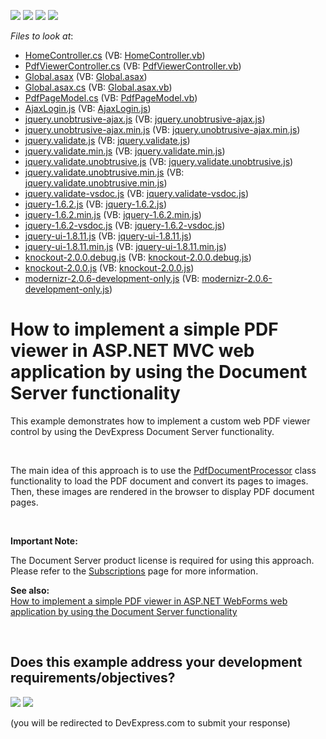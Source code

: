 <!-- default badges list -->
![](https://img.shields.io/endpoint?url=https://codecentral.devexpress.com/api/v1/VersionRange/128566684/13.2.8%2B)
[![](https://img.shields.io/badge/Open_in_DevExpress_Support_Center-FF7200?style=flat-square&logo=DevExpress&logoColor=white)](https://supportcenter.devexpress.com/ticket/details/E5101)
[![](https://img.shields.io/badge/📖_How_to_use_DevExpress_Examples-e9f6fc?style=flat-square)](https://docs.devexpress.com/GeneralInformation/403183)
[![](https://img.shields.io/badge/💬_Leave_Feedback-feecdd?style=flat-square)](#does-this-example-address-your-development-requirementsobjectives)
<!-- default badges end -->
<!-- default file list -->
*Files to look at*:

* [HomeController.cs](./CS/E5101/Controllers/HomeController.cs) (VB: [HomeController.vb](./VB/E5101/Controllers/HomeController.vb))
* [PdfViewerController.cs](./CS/E5101/Controllers/PdfViewerController.cs) (VB: [PdfViewerController.vb](./VB/E5101/Controllers/PdfViewerController.vb))
* [Global.asax](./CS/E5101/Global.asax) (VB: [Global.asax](./VB/E5101/Global.asax))
* [Global.asax.cs](./CS/E5101/Global.asax.cs) (VB: [Global.asax.vb](./VB/E5101/Global.asax.vb))
* [PdfPageModel.cs](./CS/E5101/Models/PdfPageModel.cs) (VB: [PdfPageModel.vb](./VB/E5101/Models/PdfPageModel.vb))
* [AjaxLogin.js](./CS/E5101/Scripts/AjaxLogin.js) (VB: [AjaxLogin.js](./VB/E5101/Scripts/AjaxLogin.js))
* [jquery.unobtrusive-ajax.js](./CS/E5101/Scripts/jquery.unobtrusive-ajax.js) (VB: [jquery.unobtrusive-ajax.js](./VB/E5101/Scripts/jquery.unobtrusive-ajax.js))
* [jquery.unobtrusive-ajax.min.js](./CS/E5101/Scripts/jquery.unobtrusive-ajax.min.js) (VB: [jquery.unobtrusive-ajax.min.js](./VB/E5101/Scripts/jquery.unobtrusive-ajax.min.js))
* [jquery.validate.js](./CS/E5101/Scripts/jquery.validate.js) (VB: [jquery.validate.js](./VB/E5101/Scripts/jquery.validate.js))
* [jquery.validate.min.js](./CS/E5101/Scripts/jquery.validate.min.js) (VB: [jquery.validate.min.js](./VB/E5101/Scripts/jquery.validate.min.js))
* [jquery.validate.unobtrusive.js](./CS/E5101/Scripts/jquery.validate.unobtrusive.js) (VB: [jquery.validate.unobtrusive.js](./VB/E5101/Scripts/jquery.validate.unobtrusive.js))
* [jquery.validate.unobtrusive.min.js](./CS/E5101/Scripts/jquery.validate.unobtrusive.min.js) (VB: [jquery.validate.unobtrusive.min.js](./VB/E5101/Scripts/jquery.validate.unobtrusive.min.js))
* [jquery.validate-vsdoc.js](./CS/E5101/Scripts/jquery.validate-vsdoc.js) (VB: [jquery.validate-vsdoc.js](./VB/E5101/Scripts/jquery.validate-vsdoc.js))
* [jquery-1.6.2.js](./CS/E5101/Scripts/jquery-1.6.2.js) (VB: [jquery-1.6.2.js](./VB/E5101/Scripts/jquery-1.6.2.js))
* [jquery-1.6.2.min.js](./CS/E5101/Scripts/jquery-1.6.2.min.js) (VB: [jquery-1.6.2.min.js](./VB/E5101/Scripts/jquery-1.6.2.min.js))
* [jquery-1.6.2-vsdoc.js](./CS/E5101/Scripts/jquery-1.6.2-vsdoc.js) (VB: [jquery-1.6.2-vsdoc.js](./VB/E5101/Scripts/jquery-1.6.2-vsdoc.js))
* [jquery-ui-1.8.11.js](./CS/E5101/Scripts/jquery-ui-1.8.11.js) (VB: [jquery-ui-1.8.11.js](./VB/E5101/Scripts/jquery-ui-1.8.11.js))
* [jquery-ui-1.8.11.min.js](./CS/E5101/Scripts/jquery-ui-1.8.11.min.js) (VB: [jquery-ui-1.8.11.min.js](./VB/E5101/Scripts/jquery-ui-1.8.11.min.js))
* [knockout-2.0.0.debug.js](./CS/E5101/Scripts/knockout-2.0.0.debug.js) (VB: [knockout-2.0.0.debug.js](./VB/E5101/Scripts/knockout-2.0.0.debug.js))
* [knockout-2.0.0.js](./CS/E5101/Scripts/knockout-2.0.0.js) (VB: [knockout-2.0.0.js](./VB/E5101/Scripts/knockout-2.0.0.js))
* [modernizr-2.0.6-development-only.js](./CS/E5101/Scripts/modernizr-2.0.6-development-only.js) (VB: [modernizr-2.0.6-development-only.js](./VB/E5101/Scripts/modernizr-2.0.6-development-only.js))
<!-- default file list end -->
# How to implement a simple PDF viewer in ASP.NET MVC web application by using the Document Server functionality


<p>This example demonstrates how to implement a custom web PDF viewer control by using the DevExpress Document Server functionality.</p><br />
<p>The main idea of this approach is to use the <a href="http://documentation.devexpress.com/#DocumentServer/clsDevExpressPdfPdfDocumentProcessortopic"><u>PdfDocumentProcessor</u></a> class functionality to load the PDF document and convert its pages to images. Then, these images are rendered in the browser to display PDF document pages.</p><br />
<p><strong>Important Note:</strong></p><p>The Document Server product license is required for using this approach. Please refer to the <a href="https://www.devexpress.com/Subscriptions/"><u>Subscriptions</u></a> page for more information.</p><p><strong>See also:</strong><strong><br />
</strong><a href="https://www.devexpress.com/Support/Center/p/E5095">How to implement a simple PDF viewer in ASP.NET WebForms web application by using the Document Server functionality</a></p>

<br/>


<!-- feedback -->
## Does this example address your development requirements/objectives?

[<img src="https://www.devexpress.com/support/examples/i/yes-button.svg"/>](https://www.devexpress.com/support/examples/survey.xml?utm_source=github&utm_campaign=asp-net-mvc-implement-pdf-viewer&~~~was_helpful=yes) [<img src="https://www.devexpress.com/support/examples/i/no-button.svg"/>](https://www.devexpress.com/support/examples/survey.xml?utm_source=github&utm_campaign=asp-net-mvc-implement-pdf-viewer&~~~was_helpful=no)

(you will be redirected to DevExpress.com to submit your response)
<!-- feedback end -->
